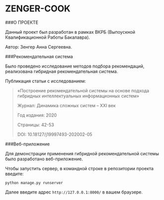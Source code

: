 # ZENGER-COOK


###О ПРОЕКТЕ

Данный проект был разработан в рамках ВКРБ (Выпоускной  Квалификационной Работы Бакалавра).

Автор: Зенгер Анна Сергеевна.

###Рекомендательная система

Было проведено исследование методов подбора рекомендаций, реализована гибридная рекомендательная система.

Публикация статьи с исследованием:

>	«Построение рекомендательной системы на основе подхода гибридных интеллектуальных информационных систем»
>
>Журнал: Динамика сложных систем – XXI век
>
>Год издания: 2020
>
>Страницы: 42-53
>
>DOI: 10.18127/j19997493-202002-05

###Веб-приложение

Для демонстрации применения гибридной рекомендательной системы было разработано веб-приложение.

Чтобы запустить сервер, в командной строке в репозитории проекта введите:

`python manage.py runserver`

Далее введите адрес `http://127.0.0.1:8000/` в вашем браузере.
